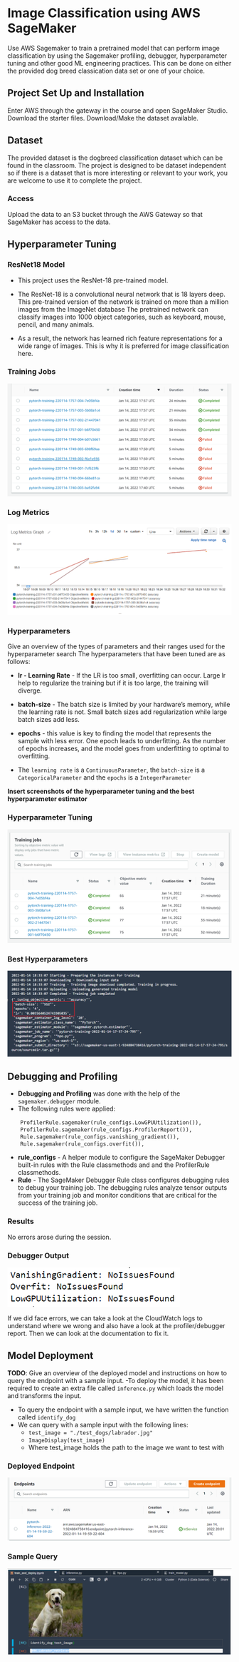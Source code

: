 # Image Classification using AWS SageMaker

Use AWS Sagemaker to train a pretrained model that can perform image classification by using the Sagemaker profiling, debugger, hyperparameter tuning and other good ML engineering practices. This can be done on either the provided dog breed classication data set or one of your choice.

## Project Set Up and Installation
Enter AWS through the gateway in the course and open SageMaker Studio. 
Download the starter files.
Download/Make the dataset available. 

## Dataset
The provided dataset is the dogbreed classification dataset which can be found in the classroom.
The project is designed to be dataset independent so if there is a dataset that is more interesting or relevant to your work, you are welcome to use it to complete the project.

### Access
Upload the data to an S3 bucket through the AWS Gateway so that SageMaker has access to the data. 

## Hyperparameter Tuning
### ResNet18 Model
- This project uses the ResNet-18 pre-trained model. 

- The ResNet-18 is a convolutional neural network that is 18 layers deep. This pre-trained version of the network is trained on more than a million images from the ImageNet database The pretrained network can classify images into 1000 object categories, such as keyboard, mouse, pencil, and many animals. 
- As a result, the network has learned rich feature representations for a wide range of images. This is why it is preferred for image classification here.

### Training Jobs
![Training Jobs](https://github.com/deeptea22/dog-breed-classification-udacity-aws/blob/main/Relevant%20Screenshots/Training_jobs.png)
### Log Metrics
![Log Metrics](https://github.com/deeptea22/dog-breed-classification-udacity-aws/blob/main/Relevant%20Screenshots/Log_Metrics_Graph.PNG)

### Hyperparameters
 Give an overview of the types of parameters and their ranges used for the hyperparameter search
 The hyperparameters that have been tuned are as follows:
 
 - **lr - Learning Rate** - If the LR is too small, overfitting can occur. Large lr help to regularize the training but if it is too large, the training will diverge.
 - **batch-size** - The batch size is limited by your hardware’s memory, while the learning rate is not. Small batch sizes add regularization while large batch sizes add less.
 - **epochs** - this value is key to finding the model that represents the sample with less error. One epoch leads to underfitting. As the number of epochs increases, and the model goes from underfitting to optimal to overfitting.

- The `learning rate` is a `ContinuousParameter`, the `batch-size` is a `CategoricalParameter` and the `epochs` is a `IntegerParameter` 

**Insert screenshots of the hyperparameter tuning and the best hyperparameter estimator**
### Hyperparameter Tuning
![Hyperparameter Tuning](https://github.com/deeptea22/dog-breed-classification-udacity-aws/blob/main/Relevant%20Screenshots/Hyperparameter_training.png)

### Best Hyperparameters
![Best Hyperparameters](https://github.com/deeptea22/dog-breed-classification-udacity-aws/blob/main/Relevant%20Screenshots/best_hyperparameters.png)

## Debugging and Profiling

- **Debugging and Profiling** was done with the help of the `sagemaker.debugger` module.
- The following rules were applied:
``` 
    ProfilerRule.sagemaker(rule_configs.LowGPUUtilization()),
    ProfilerRule.sagemaker(rule_configs.ProfilerReport()),
    Rule.sagemaker(rule_configs.vanishing_gradient()),
    Rule.sagemaker(rule_configs.overfit()),
```
- **rule_configs** - A helper module to configure the SageMaker Debugger built-in rules with the 
Rule classmethods and and the ProfilerRule classmethods.
- **Rule** - The SageMaker Debugger Rule class configures debugging rules to debug your training job. The debugging rules analyze tensor outputs from your training job and monitor conditions that are critical for the success of the training job.

### Results
No errors arose during the session.
### Debugger Output
![Debugger Output](https://github.com/deeptea22/dog-breed-classification-udacity-aws/blob/main/Relevant%20Screenshots/debugger_output.PNG)

If we did face errors, we can take a look at the CloudWatch logs to understand where we wrong and also have a look at the profiler/debugger report. Then we can look at the documentation to fix it.


## Model Deployment
**TODO**: Give an overview of the deployed model and instructions on how to query the endpoint with a sample input.
-To deploy the model, it has been required to create an extra file called `inference.py` which loads the model and transforms the input.
- To query the endpoint with a sample input, we have written the function called `identify_dog`
- We can query with a sample input with the following lines:
	- `test_image = "./test_dogs/labrador.jpg"`
	- `ImageDisplay(test_image)`
	- Where test_image holds the path to the image we want to test with 
	
### Deployed Endpoint
![Deployed Endpoint](https://github.com/deeptea22/dog-breed-classification-udacity-aws/blob/main/Relevant%20Screenshots/endpoint.png)

### Sample Query
![Sample Query](https://github.com/deeptea22/dog-breed-classification-udacity-aws/blob/main/Relevant%20Screenshots/sample_query.png)
